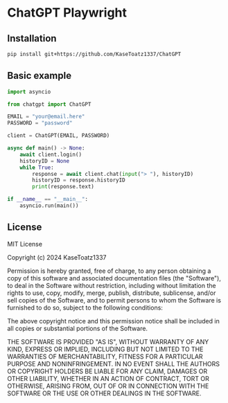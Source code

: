 # ChatGPT Playwright

## Installation
```bash
pip install git+https://github.com/KaseToatz1337/ChatGPT
```

## Basic example
```py
import asyncio

from chatgpt import ChatGPT

EMAIL = "your@email.here"
PASSWORD = "password"

client = ChatGPT(EMAIL, PASSWORD)

async def main() -> None:
    await client.login()
    historyID = None
    while True:
        response = await client.chat(input("> "), historyID)
        historyID = response.historyID
        print(response.text)

if __name__ == "__main__":
    asyncio.run(main())
```

## License
MIT License

Copyright (c) 2024 KaseToatz1337

Permission is hereby granted, free of charge, to any person obtaining a copy of this software and associated documentation files (the "Software"), to deal in the Software without restriction, including without limitation the rights to use, copy, modify, merge, publish, distribute, sublicense, and/or sell copies of the Software, and to permit persons to whom the Software is furnished to do so, subject to the following conditions:

The above copyright notice and this permission notice shall be included in all copies or substantial portions of the Software.

THE SOFTWARE IS PROVIDED "AS IS", WITHOUT WARRANTY OF ANY KIND, EXPRESS OR IMPLIED, INCLUDING BUT NOT LIMITED TO THE WARRANTIES OF MERCHANTABILITY, FITNESS FOR A PARTICULAR PURPOSE AND NONINFRINGEMENT. IN NO EVENT SHALL THE AUTHORS OR COPYRIGHT HOLDERS BE LIABLE FOR ANY CLAIM, DAMAGES OR OTHER LIABILITY, WHETHER IN AN ACTION OF CONTRACT, TORT OR OTHERWISE, ARISING FROM, OUT OF OR IN CONNECTION WITH THE SOFTWARE OR THE USE OR OTHER DEALINGS IN THE SOFTWARE.